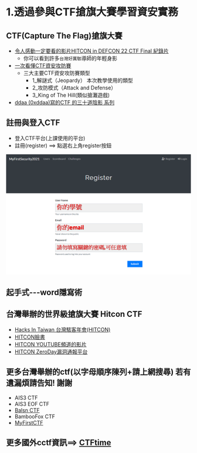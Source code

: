 # 1.透過參與CTF搶旗大賽學習資安實務	

## CTF(Capture The Flag)搶旗大賽
- [令人感動一定要看的影片HITCON in DEFCON 22 CTF Final 紀錄片](https://www.youtube.com/watch?v=XcneHvq1hbY)
  - 你可以看到許多`台灣好厲駭`導師的年輕身影 
- [一次看懂CTF資安攻防賽](https://www.ithome.com.tw/news/102969) 
  - 三大主要CTF資安攻防賽類型
    - 1_解謎式（Jeopardy） 本次教學使用的類型
    - 2_攻防模式（Attack and Defense）
    - 3_King of The Hill(類似搶灘遊戲)
- [ddaa (0xddaa)寫的CTF 的三十道陰影 系列](https://ithelp.ithome.com.tw/users/20121059/ironman/2810)

## 註冊與登入CTF

- 登入CTF平台(上課使用的平台)
- 註冊(register) ==> 點選右上角register按鈕

![註冊](註冊.png)

## 起手式---word隱寫術

## 台灣舉辦的世界級搶旗大賽 Hitcon CTF
- [Hacks In Taiwan 台灣駭客年會(HITCON)](https://hitcon.org/)
- [HITCON臉書](https://www.facebook.com/HITCON/)
- [HITCON YOUTUBE頻道的影片](https://www.youtube.com/c/HacksInTaiwan/videos)
- [HITCON ZeroDay漏洞通報平台](https://zeroday.hitcon.org/)

## 更多台灣舉辦的ctf(以字母順序陳列+請上網搜尋)  若有遺漏煩請告知! 謝謝
- AIS3 CTF
- AIS3 EOF CTF
- [Balsn CTF](https://balsn.tw/)
- BambooFox CTF
- [MyFirstCTF](https://ais3.org/mfctf/)

## 更多國外cctf資訊==> [CTFtime](https://ctftime.org/)
